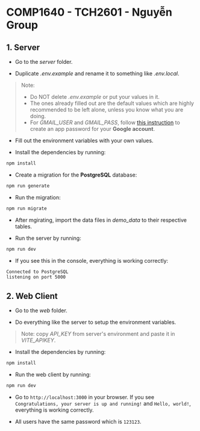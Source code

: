 # **COMP1640 - TCH2601 - Nguyễn Group**

## **1. Server**

- Go to the *server* folder.

- Duplicate *.env.example* and rename it to something like *.env.local*.
> Note:
> - Do NOT delete *.env.example* or put your values in it.
> - The ones already filled out are the default values which are highly recommended to be left alone, unless you know what you are doing.
> - For *GMAIL_USER* and *GMAIL_PASS*, follow [this instruction](https://support.google.com/accounts/answer/185833?hl=en) to create an app password for your **Google account**.

- Fill out the environment variables with your own values.

- Install the dependencies by running:
```bash
npm install
```

- Create a migration for the **PostgreSQL** database:
```bash
npm run generate
```

- Run the migration:
```bash
npm run migrate
```

- After mgirating, import the data files in *demo_data* to their respective tables.

- Run the server by running:
```bash
npm run dev
```

- If you see this in the console, everything is working correctly:
```bash
Connected to PostgreSQL
listening on port 5000
```

## **2. Web Client**
- Go to the *web* folder.

- Do everything like the server to setup the environment variables.
> Note: copy *API_KEY* from server's environment and paste it in *VITE_APIKEY*.

- Install the dependencies by running:
```bash
npm install
```

- Run the web client by running:
```bash
npm run dev
```

- Go to `http://localhost:3000` in your browser. If you see `Congratulations, your server is up and running!` and `Hello, world!`, everything is working correctly.

- All users have the same password which is `123123`.